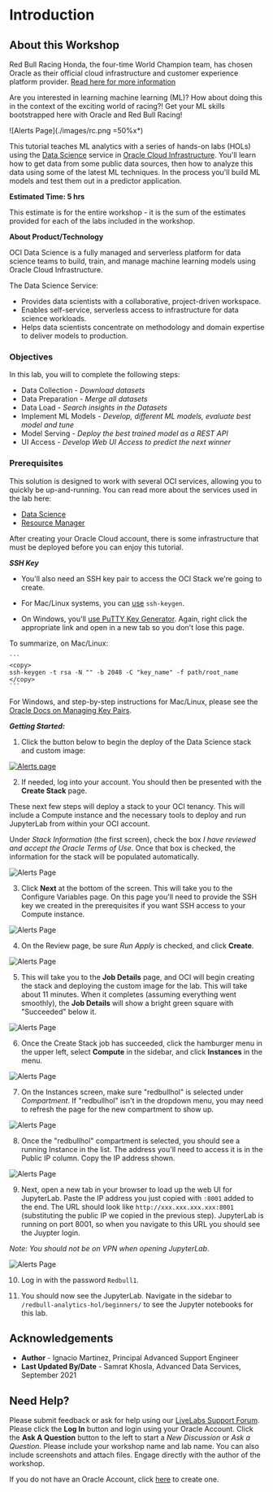 # Introduction

## About this Workshop

Red Bull Racing Honda, the four-time World Champion team, has chosen Oracle as their official cloud infrastructure and customer experience platform provider. [Read here for more information](https://www.oracle.com/redbullracing/)

Are you interested in learning machine learning (ML)? How about doing this in the context of the exciting world of racing?! Get your ML skills bootstrapped here with Oracle and Red Bull Racing! 

![Alerts Page](./images/rc.png =50%x*)

This tutorial teaches ML analytics with a series of hands-on labs (HOLs) using the [Data Science](https://docs.oracle.com/en-us/iaas/data-science/using/data-science.htm) service in [Oracle Cloud Infrastructure](https://cloud.oracle.com/). You'll learn how to get data from some public data sources, then how to analyze this data using some of the latest ML techniques. In the process you'll build ML models and test them out in a predictor application.


<b> Estimated Time: 5 hrs  </b>

  This estimate is for the entire workshop - it is the sum of the estimates provided for each of the labs included in the workshop.

<b> About Product/Technology </b>

  OCI Data Science is a fully managed and serverless platform for data science teams to build, train, and manage machine learning models using Oracle Cloud Infrastructure.

  The Data Science Service:

  * Provides data scientists with a collaborative, project-driven workspace.
  * Enables self-service, serverless access to infrastructure for data science workloads.
  * Helps data scientists concentrate on methodology and domain expertise to deliver models to production.



  [](youtube:WWyM432VPQY)

### Objectives


  In this lab, you will to complete the following steps:
  * Data Collection - <i> Download datasets </i>
  * Data Preparation - <i> Merge all datasets </i>
  * Data Load - <i> Search insights in the Datasets </i>
  * Implement ML Models - <i> Develop, different ML models, evaluate best model and tune </i>
  * Model Serving - <i> Deploy the best trained model as a REST API </i>
  * UI Access - <i> Develop Web UI Access to predict the next winner </i>

### Prerequisites

  This solution is designed to work with several OCI services, allowing you to quickly be up-and-running. You can read more about the services used in the lab here:
  * [Data Science](https://docs.oracle.com/en-us/iaas/data-science/using/data-science.htm)
  * [Resource Manager](https://docs.oracle.com/en-us/iaas/Content/ResourceManager/Concepts/landing.htm)

After creating your Oracle Cloud account, there is some infrastructure that must be deployed before you can enjoy this tutorial. 

***SSH Key***

  * You'll also need an SSH key pair to access the OCI Stack we're going to create. 

  * For Mac/Linux systems, you can [use](https://docs.oracle.com/en-us/iaas/Content/Compute/Tasks/managingkeypairs.htm#ariaid-title4) ```ssh-keygen```. 

  * On Windows, you'll [use PuTTY Key Generator](https://docs.oracle.com/en-us/iaas/Content/Compute/Tasks/managingkeypairs.htm#ariaid-title5). Again, right click the  appropriate link and open in a new tab so you don't lose this page.

  To summarize, on Mac/Linux:

    ```
    <copy>
    ssh-keygen -t rsa -N "" -b 2048 -C "key_name" -f path/root_name
    </copy>
    ``` 

  For Windows, and step-by-step instructions for Mac/Linux, please see the [Oracle Docs on Managing Key Pairs](https://docs.oracle.com/en-us/iaas/Content/Compute/Tasks/managingkeypairs.htm#Managing_Key_Pairs_on_Linux_Instances).



***Getting Started:***

1. Click the button below to begin the deploy of the Data Science stack and custom image:

  [![Alerts page](./images/deploy.jpeg " ")](https://cloud.oracle.com/resourcemanager/stacks/create?region=home&zipUrl=https://github.com/oracle-devrel/redbull-analytics-hol/releases/latest/download/redbull-analytics-hol-latest.zip)

2. If needed, log into your account. You should then be presented with the **Create Stack** page.

  These next few steps will deploy a stack to your OCI tenancy. This will include a Compute instance and the necessary tools to deploy and run JupyterLab from within your OCI account.

  Under _Stack Information_ (the first screen), check the box _I have reviewed and accept the Oracle Terms of Use_. Once that box is checked, the information for the stack will be populated automatically.

  ![Alerts Page](./images/rm-1.jpeg)

3. Click **Next** at the bottom of the screen. This will take you to the Configure Variables page. On this page you'll need to provide the SSH key we created in the prerequisites if you want SSH access to your Compute instance.

  ![Alerts Page](./images/rm-2.jpeg)

4. On the Review page, be sure _Run Apply_ is checked, and click **Create**.

  ![Alerts Page](./images/rm-3.jpeg)

5. This will take you to the **Job Details** page, and OCI will begin creating the stack and deploying the custom image for the lab. This will take about 11 minutes. When it completes (assuming everything went smoothly), the **Job Details** will show a bright green square with "Succeeded" below it.

  ![Alerts Page](./images/rm-4.jpeg)

6. Once the Create Stack job has succeeded, click the hamburger menu in the upper left, select **Compute** in the sidebar, and click **Instances** in the menu.

  ![Alerts Page](./images/rm-5.jpeg)

7. On the Instances screen, make sure "redbullhol" is selected under _Compartment_. If "redbullhol" isn't in the dropdown menu, you may need to refresh the page for the new compartment to show up.

  ![Alerts Page](./images/rm-6.jpeg)

8. Once the "redbullhol" compartment is selected, you should see a running Instance in the list. The address you'll need to access it is in the Public IP column. Copy the IP address shown.

  ![Alerts Page](./images/rm-7.jpeg)

9. Next, open a new tab in your browser to load up the web UI for JupyterLab. Paste the IP address you just copied with     ```:8001``` added to the end. The URL should look like ``` http://xxx.xxx.xxx.xxx:8001 ``` (substituting the public IP we   copied in the previous step). JupyterLab is running on port 8001, so when you navigate to this URL you should see the Juypter login.

  _Note: You should not be on VPN when opening JupyterLab_.

  ![Alerts Page](./images/rm-8.jpeg)

10. Log in with the password ```Redbull1```.

11. You should now see the JupyterLab. Navigate in the sidebar to ```/redbull-analytics-hol/beginners/``` to see the Jupyter notebooks for this lab.


## Acknowledgements
* **Author** - Ignacio Martinez, Principal Advanced Support Engineer
* **Last Updated By/Date** - Samrat Khosla, Advanced Data Services, September 2021

## Need Help?
Please submit feedback or ask for help using our [LiveLabs Support Forum](https://community.oracle.com/tech/developers/categories/livelabsdiscussions). Please click the **Log In** button and login using your Oracle Account. Click the **Ask A Question** button to the left to start a *New Discussion* or *Ask a Question*.  Please include your workshop name and lab name.  You can also include screenshots and attach files.  Engage directly with the author of the workshop.

If you do not have an Oracle Account, click [here](https://profile.oracle.com/myprofile/account/create-account.jspx) to create one.
